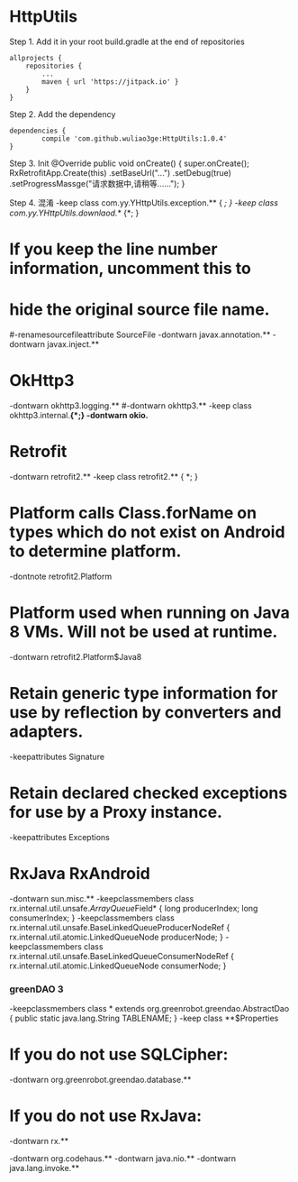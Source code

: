 # HttpUtils

Step 1. Add it in your root build.gradle at the end of repositories

	allprojects {
		repositories {
			...
			maven { url 'https://jitpack.io' }
		}
	}
	
Step 2. Add the dependency

	dependencies {
	        compile 'com.github.wuliao3ge:HttpUtils:1.0.4'
	}
	
Step 3. Init
    @Override
    public void onCreate() {
        super.onCreate();
        RxRetrofitApp.Create(this)
                .setBaseUrl("...")
                .setDebug(true)
                .setProgressMassge("请求数据中,请稍等……");
    }

Step 4. 混淆
-keep class com.yy.YHttpUtils.exception.** { *; }
-keep class com.yy.YHttpUtils.downlaod.** {*; }
# If you keep the line number information, uncomment this to
# hide the original source file name.
#-renamesourcefileattribute SourceFile
-dontwarn javax.annotation.**
-dontwarn javax.inject.**
# OkHttp3
-dontwarn okhttp3.logging.**
#-dontwarn okhttp3.**
-keep class okhttp3.internal.**{*;}
-dontwarn okio.**
# Retrofit
-dontwarn retrofit2.**
-keep class retrofit2.** { *; }
# Platform calls Class.forName on types which do not exist on Android to determine platform.
-dontnote retrofit2.Platform
# Platform used when running on Java 8 VMs. Will not be used at runtime.
-dontwarn retrofit2.Platform$Java8
# Retain generic type information for use by reflection by converters and adapters.
-keepattributes Signature
# Retain declared checked exceptions for use by a Proxy instance.
-keepattributes Exceptions

# RxJava RxAndroid
-dontwarn sun.misc.**
-keepclassmembers class rx.internal.util.unsafe.*ArrayQueue*Field* {
    long producerIndex;
    long consumerIndex;
}
-keepclassmembers class rx.internal.util.unsafe.BaseLinkedQueueProducerNodeRef {
    rx.internal.util.atomic.LinkedQueueNode producerNode;
}
-keepclassmembers class rx.internal.util.unsafe.BaseLinkedQueueConsumerNodeRef {
    rx.internal.util.atomic.LinkedQueueNode consumerNode;
}

### greenDAO 3
-keepclassmembers class * extends org.greenrobot.greendao.AbstractDao {
public static java.lang.String TABLENAME;
}
-keep class **$Properties

# If you do not use SQLCipher:
-dontwarn org.greenrobot.greendao.database.**
# If you do not use RxJava:
-dontwarn rx.**


-dontwarn org.codehaus.**
-dontwarn java.nio.**
-dontwarn java.lang.invoke.**
